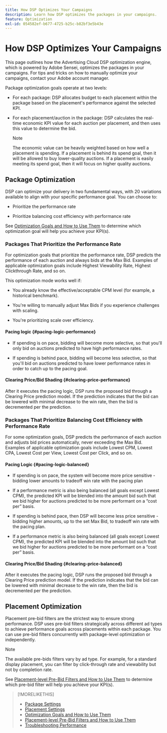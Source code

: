 ```yaml
---
title: How DSP Optimizes Your Campaigns
description: Learn how DSP optimizes the packages in your campaigns.
feature: Optimization
exl-id: 054582ef-b677-4725-b25c-b82bf3e5b43e
---
```

# How DSP Optimizes Your Campaigns

This page outlines how the Advertising Cloud DSP optimization engine, which is powered by Adobe Sensei, optimizes the packages in your campaigns. For tips and tricks on how to manually optimize your campaigns, contact your Adobe account manager. <!-- add link to trading playbook if we add it to help -->

Package optimization goals operate at two levels:

* For each package: DSP allocates budget to each placement within the package based on the placement's performance against the selected KPI.  

* For each placement/auction in the package: DSP calculates the real-time economic KPI value for each auction per placement, and then uses this value to determine the bid.

   >[!NOTE]
   >
   >The economic value can be heavily weighted based on how well a placement is spending. If a placement is behind its spend goal, then it will be allowed to buy lower-quality auctions. If a placement is easily meeting its spend goal, then it will focus on higher quality auctions.

## Package Optimization

DSP can optimize your delivery in two fundamental ways, with 20 variations available to align with your specific performance goal. You can choose to:

* Prioritize the performance rate

* Prioritize balancing cost efficiency with performance rate

See [Optimization Goals and How to Use Them](optimization-goals.md) to determine which optimization goal will help you achieve your KPI(s).

### Packages That Prioritize the Performance Rate

For optimization goals that prioritize the performance rate, DSP predicts the performance of each auction and always bids at the Max Bid. Examples of applicable optimization goals include Highest Viewability Rate, Highest Clickthrough Rate, and so on.  

This optimization mode works well if:

* You already know the effective/acceptable CPM level (for example, a historical benchmark).

* You're willing to manually adjust Max Bids if you experience challenges with scaling.  

* You're prioritizing scale over efficiency.

#### Pacing logic {#pacing-logic-performance}

* If spending is on pace, bidding will become more selective, so that you'll only bid on auctions predicted to have high performance rates.

* If spending is behind pace, bidding will become less selective, so that you'll bid on auctions predicted to have lower performance rates in order to catch up to the pacing goal.

#### Clearing Price/Bid Shading {#clearing-price-performance}

After it executes the pacing logic, DSP runs the proposed bid through a Clearing Price prediction model. If the prediction indicates that the bid can be lowered with minimal decrease to the win rate, then the bid is decremented per the prediction.

### Packages That Prioritize Balancing Cost Efficiency with Performance Rate

For some optimization goals, DSP predicts the performance of each auction and adjusts bid prices automatically, never exceeding the Max Bid. Examples of applicable optimization goals include Lowest CPM, Lowest CPA, Lowest Cost per View, Lowest Cost per Click, and so on.

#### Pacing Logic {#pacing-logic-balanced}

* If spending is on pace, the system will become more price sensitive - bidding lower amounts to tradeoff win rate with the pacing plan  

* If a performance metric is also being balanced (all goals except Lowest CPM), the predicted KPI will be blended into the amount bid such that we bid higher for auctions predicted to be more performant on a “cost per” basis. 

* If spending is behind pace, then DSP will become less price sensitive - bidding higher amounts, up to the set Max Bid, to tradeoff win rate with the pacing plan.  

* If a performance metric is also being balanced (all goals except Lowest CPM), the predicted KPI will be blended into the amount bid such that we bid higher for auctions predicted to be more performant on a “cost per” basis.  

#### Clearing Price/Bid Shading {#clearing-price-balanced}

After it executes the pacing logic, DSP runs the proposed bid through a Clearing Price prediction model. If the prediction indicates that the bid can be lowered with minimal decrease to the win rate, then the bid is decremented per the prediction.  

## Placement Optimization

Placement pre-bid filters are the strictest way to ensure strong performance. DSP uses pre-bid filters strategically across different ad types to achieve performance goals across placements within each package. You can use pre-bid filters concurrently with package-level optimization or independently.  

>[!NOTE]
>
>The available pre-bids filters vary by ad type. For example, for a standard display placement, you can filter by click-through rate and viewability but not by completion rate.

See [Placement-level Pre-Bid Filters and How to Use Them](optimization-pre-bid-filters.md) to determine which pre-bid filter will help you achieve your KPI(s).

>[!MORELIKETHIS]
>
>* [Package Settings](/help/dsp/campaign-management/packages/package-settings.md)
>* [Placement Settings](/help/dsp/campaign-management/placements/placement-settings.md)
>* [Optimization Goals and How to Use Them](optimization-goals.md)
>* [Placement-level Pre-Bid Filters and How to Use Them](optimization-pre-bid-filters.md)
>* [Troubleshooting Performance](/help/dsp/optimization/troubleshooting-performance.md)
